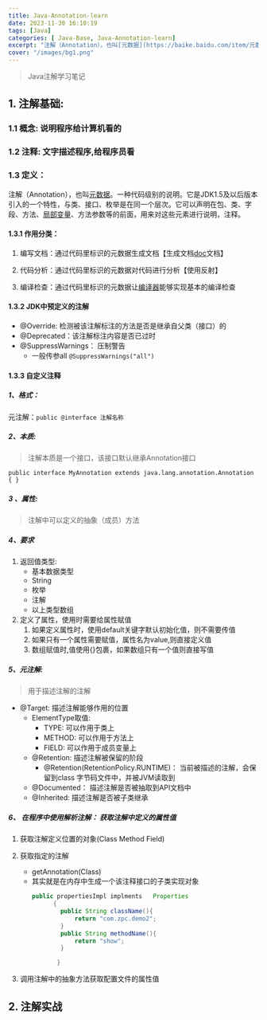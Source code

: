 ```yaml
---
title: Java-Annotation-learn
date: 2023-11-30 16:10:19
tags: [Java]
categories: [ Java-Base, Java-Annotation-learn]
excerpt: "注解（Annotation），也叫[元数据](https://baike.baidu.com/item/元数据/1946090?fromModule=lemma_inlink)。一种代码级别的说明。它是JDK1.5及以后版本引入的一个特性，与类、接口、枚举是在同一个层次。它可以声明在包、类、字段、方法、[局部变量](https://baike.baidu.com/item/局部变量/9844788?fromModule=lemma_inlink)、方法参数等的前面，用来对这些元素进行说明，注释。"
cover: "/images/bg1.png"
---
```


> Java注解学习笔记 

## 1. 注解基础:

###  1.1 概念: 说明程序给计算机看的

### 1.2 注释: 文字描述程序,给程序员看

### 1.3 定义：

  注解（Annotation），也叫[元数据](https://baike.baidu.com/item/元数据/1946090?fromModule=lemma_inlink)。一种代码级别的说明。它是JDK1.5及以后版本引入的一个特性，与类、接口、枚举是在同一个层次。它可以声明在包、类、字段、方法、[局部变量](https://baike.baidu.com/item/局部变量/9844788?fromModule=lemma_inlink)、方法参数等的前面，用来对这些元素进行说明，注释。

#### 1.3.1 作用分类：

1. 编写文档：通过代码里标识的元数据生成文档【生成文档[doc](https://baike.baidu.com/item/doc/364715?fromModule=lemma_inlink)文档】

2. 代码分析：通过代码里标识的元数据对代码进行分析【使用反射】

3. 编译检查：通过代码里标识的元数据让[编译器](https://baike.baidu.com/item/编译器/8853067?fromModule=lemma_inlink)能够实现基本的编译检查

#### 1.3.2 JDK中预定义的注解

* @Override: 检测被该注解标注的方法是否是继承自父类（接口）的
* @Deprecated：该注解标注内容是否已过时
* @SuppressWarnings： 压制警告
  * 一般传参all  `@SuppressWarnings("all")`

#### 1.3.3 自定义注释

##### 1、格式：

元注解：`public @interface 注解名称 `

##### 2、本质:

> 注解本质是一个接口，该接口默认继承Annotation接口

  `public interface MyAnnotation extends java.lang.annotation.Annotation {
  }`

##### 3 、属性:

> 注解中可以定义的抽象（成员）方法

##### 4、要求

1. 返回值类型:
   * 基本数据类型
   * String 
   * 枚举
   * 注解
   * 以上类型数组
 2. 定义了属性，使用时需要给属性赋值
       1. 如果定义属性时，使用default关键字默认初始化值，则不需要传值
       2. 如果只有一个属性需要赋值，属性名为value,则直接定义值
       3. 数组赋值时,值使用{}包裹，如果数组只有一个值则直接写值

##### 5、元注解:

> 用于描述注解的注解  

* @Target: 描述注解能够作用的位置
   *  ElementType取值:
        * TYPE: 可以作用于类上
        * METHOD:  可以作用于方法上
        * FIELD:  可以作用于成员变量上
   * @Retention: 描述注解被保留的阶段
     * @Retention(RetentionPolicy.RUNTIME)： 当前被描述的注解，会保留到class 字节码文件中，并被JVM读取到
   * @Documented： 描述注解是否被抽取到API文档中
   * @Inherited: 描述注解是否被子类继承

##### 6、 在程序中使用解析注解： 获取注解中定义的属性值

 1. 获取注解定义位置的对象(Class Method Field)

 2. 获取指定的注解

     * getAnnotation(Class)
     *  其实就是在内存中生成一个该注释接口的子类实现对象
        ```java
        public propertiesImpl implments   Properties
              {
                public String className(){
                    return "com.zpc.demo2";
                }
                public String methodName(){
                    return "show";
                }
        
               }
        ```

  3. 调用注解中的抽象方法获取配置文件的属性值

## 2. 注解实战

